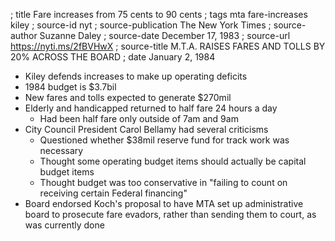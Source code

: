 ; title Fare increases from 75 cents to 90 cents
; tags mta fare-increases kiley
; source-id nyt
; source-publication The New York Times
; source-author Suzanne Daley
; source-date December 17, 1983
; source-url https://nyti.ms/2fBVHwX
; source-title M.T.A. RAISES FARES AND TOLLS BY 20% ACROSS THE BOARD
; date January 2, 1984

- Kiley defends increases to make up operating deficits
- 1984 budget is $3.7bil
- New fares and tolls expected to generate $270mil
- Elderly and handicapped returned to half fare 24 hours a day
  - Had been half fare only outside of 7am and 9am
- City Council President Carol Bellamy had several criticisms
  - Questioned whether $38mil reserve fund for track work was necessary
  - Thought some operating budget items should actually be capital budget items
  - Thought budget was too conservative in "failing to count on receiving certain Federal financing"
- Board endorsed Koch's proposal to have MTA set up administrative board to prosecute fare evadors, rather than sending them to court, as was currently done
